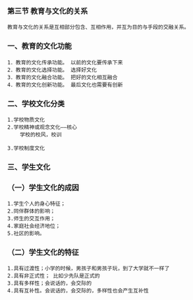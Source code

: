 ### 第三节 教育与文化的关系
    教育与文化的关系是互相部分包含、互相作用，并互为目的与手段的交融关系。

### 一、教育的文化功能
    1．教育的文化传承功能。 以前的文化要传承下来
    2．教育的文化选择功能。 选择好文化
    3．教育的文化融合功能。 把好的文化相互融合
    4．教育的文化创新功能。 最后文化也需要有创新

### 二、学校文化分类
    1.学校物质文化
    2.学校精神或观念文化——核心
        学校的校风，校训

    3.学校制度文化

### 三、学生文化
### （一）学生文化的成因
    1.学生个人的身心特征；
    2.同伴群体的影响；
    3.师生的交互作用；
    4.家庭社会经济地位；
    5.社区的影响。

### （二）学生文化的特征
    1.具有过渡性；小学的时候，男孩子和男孩子玩，到了大学就不一样了
    2.具有非正式性； 比如少先队是正式的
    3.具有多样性；会说话的，会交际的
    4.具有互补性。会说话的，会交际的，多样性也会产生互补性
